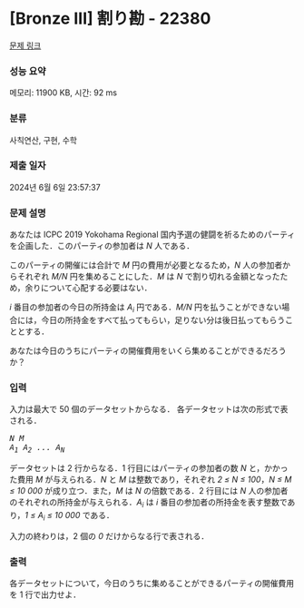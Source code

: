 # [Bronze III] 割り勘 - 22380 

[문제 링크](https://www.acmicpc.net/problem/22380) 

### 성능 요약

메모리: 11900 KB, 시간: 92 ms

### 분류

사칙연산, 구현, 수학

### 제출 일자

2024년 6월 6일 23:57:37

### 문제 설명

<p>あなたは ICPC 2019 Yokohama Regional 国内予選の健闘を祈るためのパーティを企画した．このパーティの参加者は <i>N</i> 人である．</p>

<p>このパーティの開催には合計で <i>M</i> 円の費用が必要となるため，<i>N</i> 人の参加者からそれぞれ <i>M/N</i> 円を集めることにした．<i>M</i> は <i>N</i> で割り切れる金額となったため，余りについて心配する必要はない．</p>

<p><i>i</i> 番目の参加者の今日の所持金は <i>A<sub>i</sub></i> 円である．<i>M/N</i> 円を払うことができない場合には，今日の所持金をすべて払ってもらい，足りない分は後日払ってもらうこととする．</p>

<p>あなたは今日のうちにパーティの開催費用をいくら集めることができるだろうか？</p>

### 입력 

 <p>入力は最大で 50 個のデータセットからなる． 各データセットは次の形式で表される．</p>

<pre><i>N</i> <i>M</i>
<i>A<sub>1</sub></i> <i>A<sub>2</sub></i> <i>...</i> <i>A<sub>N</sub></i></pre>

<p>データセットは 2 行からなる．1 行目にはパーティの参加者の数 <i>N</i> と，かかった費用 <i>M</i> が与えられる．<i>N</i> と <i>M</i> は整数であり，それぞれ <i>2 ≤ N ≤ 100</i>，<i>N ≤ M ≤ 10 000</i> が成り立つ．また，<i>M</i> は <i>N</i> の倍数である．2 行目には <i>N</i> 人の参加者のそれぞれの所持金が与えられる．<i>A<sub>i</sub></i> は <i>i</i> 番目の参加者の所持金を表す整数であり，<i>1 ≤ A<sub>i</sub> ≤ 10 000</i> である．</p>

<p>入力の終わりは，2 個の <i>0</i> だけからなる行で表される．</p>

### 출력 

 <p>各データセットについて，今日のうちに集めることができるパーティの開催費用を 1 行で出力せよ．</p>

